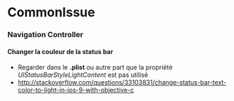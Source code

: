 # CommonIssue

### Navigation Controller
#### Changer la couleur de la status bar
* Regarder dans le **.plist** ou autre part que la propriété _UIStatusBarStyleLightContent_ est pas utilisé
* http://stackoverflow.com/questions/33103831/change-status-bar-text-color-to-light-in-ios-9-with-objective-c
